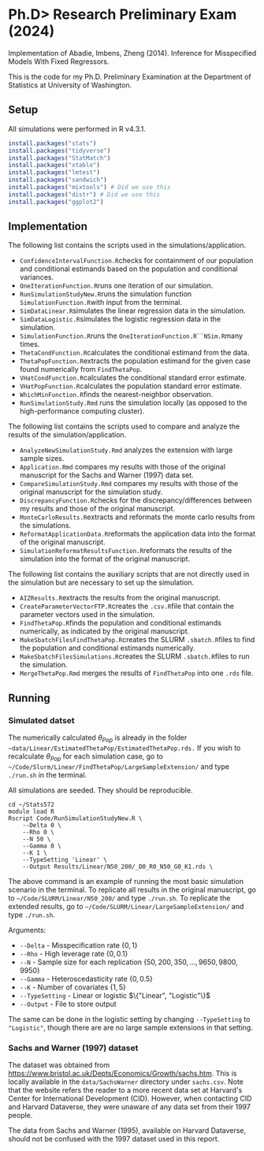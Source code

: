 # Ph.D> Research Preliminary Exam (2024)

Implementation of Abadie, Imbens, Zheng (2014). Inference for Misspecified Models With Fixed Regressors.

This is the code for my Ph.D. Preliminary Examination at the Department of Statistics at University of Washington.

## Setup

All simulations were performed in R v4.3.1.

```R
install.packages("stats")
install.packages("tidyverse")
install.packages("StatMatch")
install.packages("xtable")
install.packages("lmtest")
install.packages("sandwich")
install.packages("mixtools") # Did we use this
install.packages("distr") # Did we use this
install.packages("ggplot2")
```

## Implementation
The following list contains the scripts used in the simulations/application.
- `ConfidenceIntervalFunction.R`checks for containment of our population and conditional estimands based on the population and conditional variances.
- `OneIterationFunction.R`runs one iteration of our simulation.
- `RunSimulationStudyNew.R`runs the simulation function `SimulationFunction.R`with input from the terminal.
- `SimDataLinear.R`simulates the linear regression data in the simulation.
- `SimDataLogistic.R`simulates the logistic regression data in the simulation.
- `SimulationFunction.R`runs the `OneIterationFunction.R``NSim.R`many times.
- `ThetaCondFunction.R`calculates the conditional estimand from the data.
- `ThetaPopFunction.R`extracts the population estimand for the given case found numerically from `FindThetaPop`.
- `VHatCondFunction.R`calculates the conditional standard error estimate.
- `VHatPopFunction.R`calculates the population standard error estimate.
- `WhichMinFunction.R`finds the nearest-neighbor observation.
- `RunSimulationStudy.Rmd` runs the simulation locally (as opposed to the high-performance computing cluster).

The following list contains the scripts used to compare and analyze the results of the simulation/application.
- `AnalyzeNewSimulationStudy.Rmd` analyzes the extension with large sample sizes. 
- `Application.Rmd` compares my results with those of the original manuscript for the Sachs and Warner (1997) data set.
- `CompareSimulationStudy.Rmd` compares my results with those of the original manuscript for the simulation study.
- `DiscrepancyFunction.R`checks for the discrepancy/differences between my results and those of the original manuscript.
- `MonteCarloResults.R`extracts and reformats the monte carlo results from the simulations.
- `ReformatApplicationData.R`reformats the application data into the format of the original manuscript.
- `SimulationReformatResultsFunction.R`reformats the results of the simulation into the format of the original manuscript.

The following list contains the auxiliary scripts that are not directly used in the simulation but are necessary to set up the simulation.
- `AIZResults.R`extracts the results from the original manuscript. 
- `CreateParameterVectorFTP.R`creates the `.csv.R`file that contain the parameter vectors used in the simulation.
- `FindThetaPop.R`finds the population and conditional estimands numerically, as indicated by the original manuscript.
- `MakeSbatchFilesFindThetaPop.R`creates the SLURM `.sbatch.R`files to find the population and conditional estimands numerically.
- `MakeSbatchFilesSimulations.R`creates the SLURM `.sbatch.R`files to run the simulation.
- `MergeThetaPop.Rmd` merges the results of `FindThetaPop` into one `.rds` file.

## Running

### Simulated datset

The numerically calculated $\theta_{Pop}$ is already in the folder `~data/Linear/EstimatedThetaPop/EstimatedThetaPop.rds.` If you wish to recalculate $\theta_{Pop}$ for each simulation case, go to `~/Code/Slurm/Linear/FindThetaPop/LargeSampleExtension/` and type `./run.sh` in the terminal.

All simulations are seeded. They should be reproducible.

```shell
cd ~/Stats572
module load R
Rscript Code/RunSimulationStudyNew.R \
    --Delta 0 \
    --Rho 0 \
    --N 50 \
    --Gamma 0 \
    --K 1 \
    --TypeSetting 'Linear' \
    --Output Results/Linear/N50_200/_D0_R0_N50_G0_K1.rds \
```
The above command is an example of running the most basic simulation scenario in the terminal. To replicate all results in the original manuscript, go to `~/Code/SLURM/Linear/N50_200/` and type `./run.sh`. To replicate the extended results, go to `~/Code/SLURM/Linear/LargeSampleExtension/` and type `./run.sh`. 

Arguments:
- `--Delta` - Misspecification rate $\{0,1\}$
- `--Rho` - High leverage rate $\{0,0.1\}$
- `--N` - Sample size for each replication $\{50,200,350,...,9650, 9800, 9950\}$
- `--Gamma` - Heteroscedasticity rate $\{0,0.5\}$
- `--K` - Number of covariates $\{1,5\}$
- `--TypeSetting` - Linear or logistic $\{"Linear", "Logistic"\}$
- `--Output` - File to store output

The same can be done in the logistic setting by changing `--TypeSetting` to `"Logistic"`, though there are are no large sample extensions in that setting. 

### Sachs and Warner (1997) dataset

The dataset was obtained from https://www.bristol.ac.uk/Depts/Economics/Growth/sachs.htm. This is locally available in the `data/SachsWarner` directory under `sachs.csv`. Note that the website refers the reader to a more recent data set at Harvard's Center for International Development (CID). However, when contacting CID and Harvard Dataverse, they were unaware of any data set from their 1997 people. 

The data from Sachs and Warner (1995), available on Harvard Dataverse, should not be confused with the 1997 dataset used in this report.
